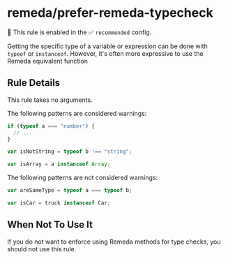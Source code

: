 # remeda/prefer-remeda-typecheck

💼 This rule is enabled in the ✅ `recommended` config.

<!-- end auto-generated rule header -->

Getting the specific type of a variable or expression can be done with `typeof` or `instanceof`. However, it's often more expressive to use the Remeda equivalent function

## Rule Details

This rule takes no arguments.

The following patterns are considered warnings:

```js
if (typeof a === "number") {
  // ...
}

var isNotString = typeof b !== "string";

var isArray = a instanceof Array;
```

The following patterns are not considered warnings:

```js
var areSameType = typeof a === typeof b;

var isCar = truck instanceof Car;
```

## When Not To Use It

If you do not want to enforce using Remeda methods for type checks, you should not use this rule.
